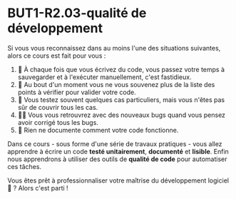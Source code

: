 # BUT1-R2.03-qualité de développement

Si vous vous reconnaissez dans au moins l'une des situations suivantes, alors ce cours est fait pour vous :
1. :exploding_head: À chaque fois que vous écrivez du code, vous passez votre temps à sauvegarder et à l'exécuter manuellement, c'est fastidieux.
1. :face_with_head_bandage: Au bout d'un moment vous ne vous souvenez plus de la liste des points à vérifier pour valider votre code.
1. :hand_over_mouth: Vous testez souvent quelques cas particuliers, mais vous n'êtes pas sûr de couvrir tous les cas.
1. :face_with_spiral_eyes: Vous vous retrouvrez avec des nouveaux bugs quand vous pensez avoir corrigé tous les bugs.
1. :thinking: Rien ne documente comment votre code fonctionne.

Dans ce cours - sous forme d'une série de travaux pratiques - vous allez apprendre à écrire un code **testé unitairement**, **documenté** et **lisible**. Enfin nous apprendrons à utiliser des outils de **qualité de code** pour automatiser ces tâches.

Vous êtes prêt à professionnaliser votre maîtrise du développement logiciel :muscle: ? Alors c'est parti !

